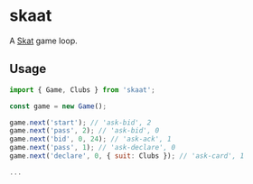 # skaat

A [Skat](https://en.wikipedia.org/wiki/Skat_%28card_game%29) game loop.


## Usage

```javascript
import { Game, Clubs } from 'skaat';

const game = new Game();

game.next('start'); // 'ask-bid', 2
game.next('pass', 2); // 'ask-bid', 0
game.next('bid', 0, 24); // 'ask-ack', 1
game.next('pass', 1); // 'ask-declare', 0
game.next('declare', 0, { suit: Clubs }); // 'ask-card', 1

...
```